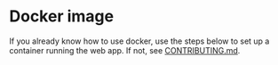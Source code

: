 # Docker image

If you already know how to use docker, use the steps below to set up a container running the web app.
If not, see [CONTRIBUTING.md](./CONTRIBUTING.md).


